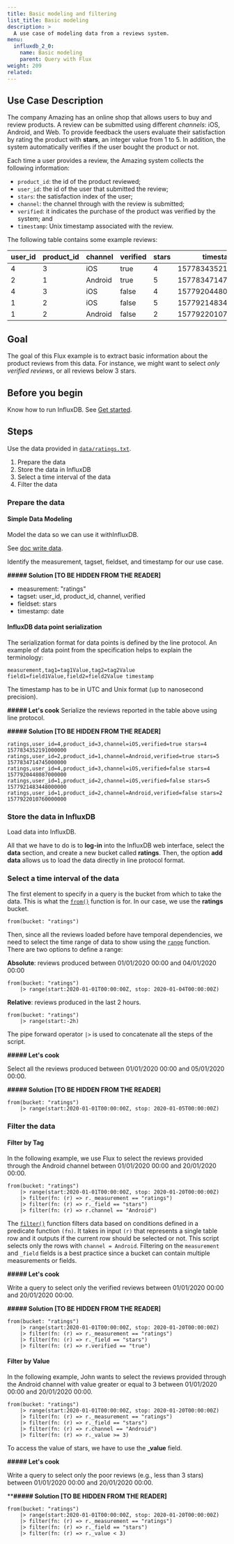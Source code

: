 ```yaml
---
title: Basic modeling and filtering
list_title: Basic modeling
description: >
  A use case of modeling data from a reviews system.
menu:
  influxdb_2_0:
    name: Basic modeling
    parent: Query with Flux
weight: 209
related:
---
```

<!-- list_query_example: percentages -->

## Use Case Description

The company Amazing has an online shop that allows users to buy and review products.
A review can be submitted using different *channels*: iOS, Android, and Web.
To provide feedback the users evaluate their satisfaction by rating the product with **stars**, an integer value from 1 to 5.
In addition, the system automatically verifies if the user bought the product or not.

Each time a user provides a review, the Amazing system collects the following information:

- `product_id`: the id of the product reviewed;
- `user_id`: the id of the user that submitted the review;
- `stars`: the satisfaction index of the user;
- `channel`: the channel through with the review is submitted;
- `verified`: it indicates the purchase of the product was verified by the system; and
- `timestamp`: Unix timestamp associated with the review.

The following table contains some example reviews:

| user_id 	| product_id 	| channel 	| verified 	| stars 	| timestamp				|
|---------	|------------	|---------	|----------	|-------	|-------	        	|
| 4       	| 3          	| iOS     	| true     	| 4     	| 1577834352191000000	|
| 2       	| 1          	| Android 	| true     	| 5     	| 1577834714745000000   |
| 4       	| 3          	| iOS     	| false    	| 4     	| 1577920448087000000   |
| 1       	| 2          	| iOS     	| false    	| 5     	| 1577921483448000000   |
| 1       	| 2          	| Android 	| false    	| 2     	| 1577922010760000000   |

## Goal

The goal of this Flux example is to extract basic information about the product reviews from this data.
For instance, we might want to select *only verified reviews*,
or all reviews below 3 stars.

## Before you begin

Know how to run InfluxDB.
See [Get started]().

<!-- - An account on [InfluxDB Cloud](https://eu-central-1-1.aws.cloud2.influxdata.com/login) -->
<!-- - Familiarity with the concept of time series -->

## Steps

Use the data provided in [`data/ratings.txt`](https://github.com/influxdata/docs-v2/blob/master/static/downloads/influxdb-k8-minikube.yaml).

1. Prepare the data
2. Store the data in InfluxDB
3. Select a time interval of the data
4. Filter the data

### Prepare the data
#### Simple Data Modeling

Model the data so we can use it withInfluxDB.

See [doc write data](https://v2.docs.influxdata.com/v2.0/write-data/).

<!-- TODO link to line protocol

An InfluxDB database stores data points.
A data point has four components:

- measurement: description and namespace for the point.
- tagset: key/value string pairs usually used to identify the point.
- fieldset: key/value pairs that are typed and usually contain the point data.
- timestamp: date and time associated with the fields.
 -->

Identify the measurement, tagset, fieldset, and timestamp for our use case.

**##### Solution [TO BE HIDDEN FROM THE READER]**
- measurement: "ratings"
- tagset: user_id, product_id, channel, verified
- fieldset: stars
- timestamp: date

#### InfluxDB data point serialization

The serialization format for data points is defined by the line protocol.
An example of data point from the specification helps to explain the terminology:

```
measurement,tag1=tag1Value,tag2=tag2Value field1=field1Value,field2=field2Value timestamp
```

The timestamp has to be in UTC and Unix format (up to nanosecond precision).

**##### Let's cook**
Serialize the reviews reported in the table above using line protocol.

**##### Solution [TO BE HIDDEN FROM THE READER]**

```
ratings,user_id=4,product_id=3,channel=iOS,verified=true stars=4 1577834352191000000
ratings,user_id=2,product_id=1,channel=Android,verified=true stars=5 1577834714745000000
ratings,user_id=4,product_id=3,channel=iOS,verified=false stars=4 1577920448087000000
ratings,user_id=1,product_id=2,channel=iOS,verified=false stars=5 1577921483448000000
ratings,user_id=1,product_id=2,channel=Android,verified=false stars=2 1577922010760000000
```

### Store the data in InfluxDB

Load data into InfluxDB.
<!-- InfluxDB is provided with Flux, a composable, easy to learn, and highly productive data scripting language. -->
All that we have to do is to **log-in** into the InfluxDB web interface, select the **data** section, and create a new bucket called **ratings**.
Then, the option **add data** allows us to load the data directly in line protocol format.

<!-- 
**##### Note**
- Start Time: 2020-01-01T00:00:00Z
- Stop Time: 2020-01-20T00:00:00Z
-->

### Select a time interval of the data

The first element to specify in a query is the bucket from which to take the data.
This is what the [`from()`]() function is for.
In our case, we use the **ratings** bucket.

```
from(bucket: "ratings")
```

Then, since all the reviews loaded before have temporal dependencies,
we need to select the time range of data to show using the [`range`]() function.
There are two options to define a range:

**Absolute**: reviews produced between 01/01/2020 00:00 and 04/01/2020 00:00

```
from(bucket: "ratings")
    |> range(start:2020-01-01T00:00:00Z, stop: 2020-01-04T00:00:00Z)
```

**Relative**: reviews produced in the last 2 hours.

```
from(bucket: "ratings")
    |> range(start:-2h)
```

The pipe forward operator `|>` is used to concatenate all the steps of the script.

**##### Let's cook**

Select all the reviews produced between 01/01/2020 00:00 and 05/01/2020 00:00.

**##### Solution [TO BE HIDDEN FROM THE READER]**

```
from(bucket: "ratings")
    |> range(start:2020-01-01T00:00:00Z, stop: 2020-01-05T00:00:00Z)
```

### Filter the data

#### Filter by Tag

In the following example, we use Flux to select the reviews
provided through the Android channel
between 01/01/2020 00:00 and 20/01/2020 00:00.

```
from(bucket: "ratings")
    |> range(start:2020-01-01T00:00:00Z, stop: 2020-01-20T00:00:00Z)
    |> filter(fn: (r) => r._measurement == "ratings")
    |> filter(fn: (r) => r._field == "stars")
    |> filter(fn: (r) => r.channel == "Android")
```

The [`filter()`]() function filters data based on conditions defined in a predicate function `(fn)`.
It takes in input `(r)` that represents a single table row and it outputs if the current row should be selected or not.
This script selects only the rows with `channel = Android`.
Filtering on the `measurement` and `_field` fields is a best practice since a bucket can contain multiple measurements or fields.

**##### Let's cook**

Write a query to select only the verified reviews between 01/01/2020 00:00 and 20/01/2020 00:00.

**##### Solution [TO BE HIDDEN FROM THE READER]**

```
from(bucket: "ratings")
    |> range(start:2020-01-01T00:00:00Z, stop: 2020-01-20T00:00:00Z)
    |> filter(fn: (r) => r._measurement == "ratings")
    |> filter(fn: (r) => r._field == "stars")
    |> filter(fn: (r) => r.verified == "true")
```

#### Filter by Value

In the following example, John wants to select the reviews provided through the Android channel with value greater or equal to 3 between 01/01/2020 00:00 and 20/01/2020 00:00.

```
from(bucket: "ratings")
    |> range(start:2020-01-01T00:00:00Z, stop: 2020-01-20T00:00:00Z)
    |> filter(fn: (r) => r._measurement == "ratings")
    |> filter(fn: (r) => r._field == "stars")
    |> filter(fn: (r) => r.channel == "Android")
    |> filter(fn: (r) => r._value >= 3)
```

To access the value of stars, we have to use the **_value** field.

**##### Let's cook**

Write a query to select only the poor reviews (e.g., less than 3 stars) between 01/01/2020 00:00 and 20/01/2020 00:00.

****##### Solution [TO BE HIDDEN FROM THE READER]**

```
from(bucket: "ratings")
    |> range(start:2020-01-01T00:00:00Z, stop: 2020-01-20T00:00:00Z)
    |> filter(fn: (r) => r._measurement == "ratings")
    |> filter(fn: (r) => r._field == "stars")
    |> filter(fn: (r) => r._value < 3)
```

<!--
Based on work by:
Alessio Bernardo - alessio.bernardo@polimi.it
Emanuele Falzone - emanuele.falzone@polimi.it
Andrea Mauri - andrea.mauri@quantiaconsulting.com
-->


